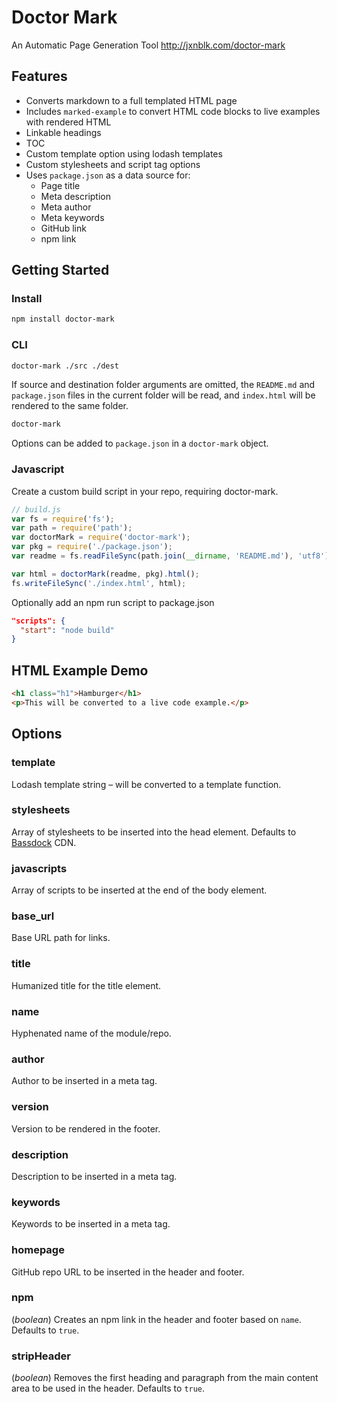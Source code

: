 # Doctor Mark

An Automatic Page Generation Tool <http://jxnblk.com/doctor-mark>

## Features
- Converts markdown to a full templated HTML page
- Includes `marked-example` to convert HTML code blocks to live examples with rendered HTML
- Linkable headings
- TOC
- Custom template option using lodash templates
- Custom stylesheets and script tag options
- Uses `package.json` as a data source for:
  - Page title
  - Meta description
  - Meta author
  - Meta keywords
  - GitHub link
  - npm link

## Getting Started

### Install

```bash
npm install doctor-mark
```

### CLI

```bash
doctor-mark ./src ./dest
```

If source and destination folder arguments are omitted, the `README.md` and `package.json` files in the current folder will be read, and `index.html` will be rendered to the same folder.

```bash
doctor-mark
```

Options can be added to `package.json` in a `doctor-mark` object.


### Javascript

Create a custom build script in your repo, requiring doctor-mark.

```js
// build.js
var fs = require('fs');
var path = require('path');
var doctorMark = require('doctor-mark');
var pkg = require('./package.json');
var readme = fs.readFileSync(path.join(__dirname, 'README.md'), 'utf8');

var html = doctorMark(readme, pkg).html();
fs.writeFileSync('./index.html', html);
```

Optionally add an npm run script to package.json

```json
"scripts": {
  "start": "node build"
}
```

## HTML Example Demo

```html
<h1 class="h1">Hamburger</h1>
<p>This will be converted to a live code example.</p>
```

## Options

### template
Lodash template string – will be converted to a template function.

### stylesheets
Array of stylesheets to be inserted into the head element. Defaults to [Bassdock](http://jxnblk.com/bassdock) CDN.

### javascripts
Array of scripts to be inserted at the end of the body element.

### base_url
Base URL path for links.

### title
Humanized title for the title element.

### name
Hyphenated name of the module/repo.

### author
Author to be inserted in a meta tag.

### version
Version to be rendered in the footer.

### description
Description to be inserted in a meta tag.

### keywords
Keywords to be inserted in a meta tag.

### homepage
GitHub repo URL to be inserted in the header and footer.

### npm
(*boolean*) Creates an npm link in the header and footer based on `name`.
Defaults to `true`.

### stripHeader
(*boolean*)
Removes the first heading and paragraph from the main content area to be used in the header.
Defaults to `true`.

